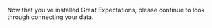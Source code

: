 Now that you've installed Great Expectations, please continue to look through connecting your data.
